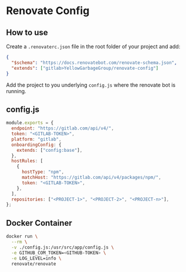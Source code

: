 # Renovate Config

## How to use

Create a `.renovaterc.json` file in the root folder of your project and add:

```json
{
  "$schema": "https://docs.renovatebot.com/renovate-schema.json",
  "extends": ["gitlab>YellowGarbageGroup/renovate-config"]
}
```

Add the project to you underlying `config.js` where the renovate bot is running.

## config.js

```js
module.exports = {
  endpoint: "https://gitlab.com/api/v4/",
  token: "<GITLAB-TOKEN>",
  platform: "gitlab",
  onboardingConfig: {
    extends: ["config:base"],
  },
  hostRules: [
    {
      hostType: "npm",
      matchHost: "https://gitlab.com/api/v4/packages/npm/",
      token: "<GITLAB-TOKEN>",
    },
  ],
  repositories: ["<PROJECT-1>", "<PROJECT-2>", "<PROJECT-n>"],
};
```

## Docker Container

```bash
docker run \
  --rm \
  -v ./config.js:/usr/src/app/config.js \
  -e GITHUB_COM_TOKEN=<GITHUB-TOKEN> \
  -e LOG_LEVEL=info \
  renovate/renovate
```
